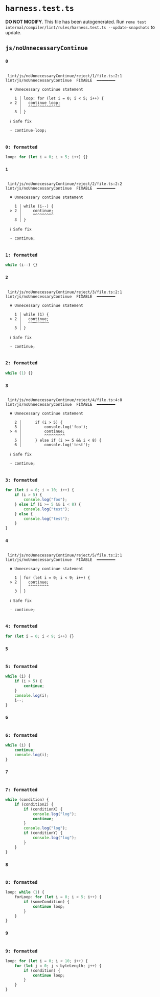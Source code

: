# `harness.test.ts`

**DO NOT MODIFY**. This file has been autogenerated. Run `rome test internal/compiler/lint/rules/harness.test.ts --update-snapshots` to update.

## `js/noUnnecessaryContinue`

### `0`

```

 lint/js/noUnnecessaryContinue/reject/1/file.ts:2:1 lint/js/noUnnecessaryContinue  FIXABLE  ━━━━━━━━

  ✖ Unnecessary continue statement

    1 │ loop: for (let i = 0; i < 5; i++) {
  > 2 │   continue loop;
      │   ^^^^^^^^^^^^^^
    3 │ }

  ℹ Safe fix

  - continue·loop;


```

### `0: formatted`

```ts
loop: for (let i = 0; i < 5; i++) {}

```

### `1`

```

 lint/js/noUnnecessaryContinue/reject/2/file.ts:2:2 lint/js/noUnnecessaryContinue  FIXABLE  ━━━━━━━━

  ✖ Unnecessary continue statement

    1 │ while (i--) {
  > 2 │     continue;
      │     ^^^^^^^^^
    3 │ }

  ℹ Safe fix

  - continue;


```

### `1: formatted`

```ts
while (i--) {}

```

### `2`

```

 lint/js/noUnnecessaryContinue/reject/3/file.ts:2:1 lint/js/noUnnecessaryContinue  FIXABLE  ━━━━━━━━

  ✖ Unnecessary continue statement

    1 │ while (1) {
  > 2 │   continue;
      │   ^^^^^^^^^
    3 │ }

  ℹ Safe fix

  - continue;


```

### `2: formatted`

```ts
while (1) {}

```

### `3`

```

 lint/js/noUnnecessaryContinue/reject/4/file.ts:4:8 lint/js/noUnnecessaryContinue  FIXABLE  ━━━━━━━━

  ✖ Unnecessary continue statement

    2 │      if (i > 5) {
    3 │          console.log('foo');
  > 4 │          continue;
      │          ^^^^^^^^^
    5 │      } else if (i >= 5 && i < 8) {
    6 │          console.log('test');

  ℹ Safe fix

  - continue;


```

### `3: formatted`

```ts
for (let i = 0; i < 10; i++) {
	if (i > 5) {
		console.log("foo");
	} else if (i >= 5 && i < 8) {
		console.log("test");
	} else {
		console.log("test");
	}
}

```

### `4`

```

 lint/js/noUnnecessaryContinue/reject/5/file.ts:2:1 lint/js/noUnnecessaryContinue  FIXABLE  ━━━━━━━━

  ✖ Unnecessary continue statement

    1 │ for (let i = 0; i < 9; i++) {
  > 2 │   continue;
      │   ^^^^^^^^^
    3 │ }

  ℹ Safe fix

  - continue;


```

### `4: formatted`

```ts
for (let i = 0; i < 9; i++) {}

```

### `5`

```

```

### `5: formatted`

```ts
while (i) {
	if (i > 5) {
		continue;
	}
	console.log(i);
	i--;
}

```

### `6`

```

```

### `6: formatted`

```ts
while (i) {
	continue;
	console.log(i);
}

```

### `7`

```

```

### `7: formatted`

```ts
while (condition) {
	if (conditionZ) {
		if (conditionX) {
			console.log("log");
			continue;
		}
		console.log("log");
		if (conditionY) {
			console.log("log");
		}
	}
}

```

### `8`

```

```

### `8: formatted`

```ts
loop: while (1) {
	forLoop: for (let i = 0; i < 5; i++) {
		if (someCondition) {
			continue loop;
		}
	}
}

```

### `9`

```

```

### `9: formatted`

```ts
loop: for (let i = 0; i < 10; i++) {
	for (let j = 0; j < byteLength; j++) {
		if (condition) {
			continue loop;
		}
	}
}

```
